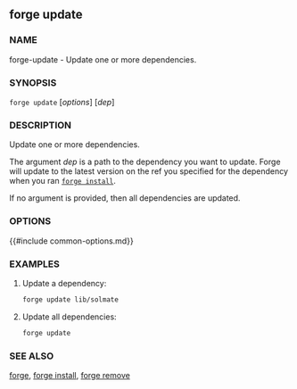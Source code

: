 ## forge update

### NAME

forge-update - Update one or more dependencies.

### SYNOPSIS

``forge update`` [*options*] [*dep*]

### DESCRIPTION

Update one or more dependencies.

The argument *dep* is a path to the dependency you want to update.
Forge will update to the latest version on the ref you specified for the dependency when you ran [`forge install`](./forge-install.md).

If no argument is provided, then all dependencies are updated.

### OPTIONS

{{#include common-options.md}}

### EXAMPLES

1. Update a dependency:
    ```sh
    forge update lib/solmate
    ```

2. Update all dependencies:
    ```sh
    forge update
    ```

### SEE ALSO

[forge](./forge.md), [forge install](./forge-install.md), [forge remove](./forge-remove.md)
